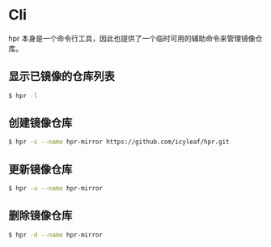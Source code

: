 # Cli

hpr 本身是一个命令行工具，因此也提供了一个临时可用的辅助命令来管理镜像仓库。

## 显示已镜像的仓库列表

```bash
$ hpr -l
```

## 创建镜像仓库

```bash
$ hpr -c --name hpr-mirror https://github.com/icyleaf/hpr.git
```

## 更新镜像仓库

```bash
$ hpr -u --name hpr-mirror
```

## 删除镜像仓库

```bash
$ hpr -d --name hpr-mirror
```
